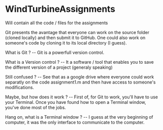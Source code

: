 # WindTurbineAssignments
Will contain all the code / files for the assignments

Git presents the avantage that everyone can work on the source folder (cloned locally) and then submit it to GitHub. One could also work on someone's code by cloning it to its local directory (I guess). 


What is Git ? 
-- Git is a powerfull version control. 

What is a Version control ? 
-- It a software / tool that enables you to save the different version of a project (generaly speaking)

Still confused ? 
-- See that as a google drive where everyone could work separatly on the code assignment1.m and then have access to someone's modifications. 

Maybe, but how does it work ? 
-- First of, for Git to work, you'll have to use your Terminal. Once you have found how to open a Terminal window, you've done most of the jobs. 

Hang on, what is a Terminal window ? 
-- I guess at the very beginning of computer, it was the only interface to communicate to the computer. 
